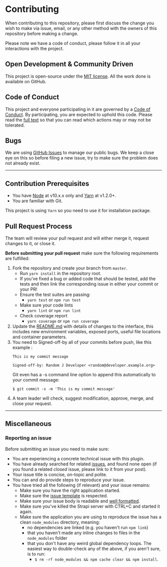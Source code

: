 # Contributing

When contributing to this repository, please first discuss the change you wish to make via issue,
email, or any other method with the owners of this repository before making a change. 

Please note we have a code of conduct, please follow it in all your interactions with the project.

## Open Development & Community Driven

This project is open-source under the [MIT license](LICENSE). All the work done is available on GitHub.

## Code of Conduct

This project and everyone participating in it are governed by a [Code of Conduct](CODE_OF_CONDUCT.md). By participating, you are expected to uphold this code. Please read the [full text](CODE_OF_CONDUCT.md) so that you can read which actions may or may not be tolerated.

## Bugs

We are using [GitHub Issues](https://github.com/Lith/strapi-provider-upload-google-cloud-storage/issues) to manage our public bugs. We keep a close eye on this so before filing a new issue, try to make sure the problem does not already exist.

---

## Contribution Prerequisites

* You have [Node](https://nodejs.org/en/) at v10.x.x only and [Yarn](https://yarnpkg.com/en/) at v1.2.0+.
* You are familiar with Git.

This project is using `Yarn` so you need to use it for installation package.

## Pull Request Process

The team will review your pull request and will either merge it, request changes to it, or close it.

**Before submitting your pull request** make sure the following requirements are fulfilled:

1. Fork the repository and create your branch from `master`.
    - Run `yarn install` in the repository root.
    - If you’ve fixed a bug or added code that should be tested, add the tests and then link the corresponding issue in either your commit or your PR!
    - Ensure the test suites are passing:
      - `yarn test` or `npm run test`
    - Make sure your code lints 
      - `yarn lint` or `npm run lint`
    - Check coverage report
      - `yarn coverage` or `npm run coverage`
2. Update the [README.md](README.md) with details of changes to the interface, this includes new environment 
   variables, exposed ports, useful file locations and container parameters.
3. You need to Signed-off-by all of your commits before push, like this example :
    ```shell script
    This is my commit message
    
    Signed-off-by: Random J Developer <random@developer.example.org>
    ```
   Git even has a -s command line option to append this automatically to your commit message:
   ```
   $ git commit -s -m 'This is my commit message'
   ```
4. A team leader will check, suggest modification, approve, merge, and close your request.

---

## Miscellaneous

### Reporting an issue

Before submitting an issue you need to make sure:

- You are experiencing a concrete technical issue with this plugin.
- You have already searched for related [issues](https://github.com/Lith/strapi-provider-upload-google-cloud-storage/issues), and found none open (if you found a related _closed_ issue, please link to it from your post).
- Your issue title is concise, on-topic and polite.
- You can and do provide steps to reproduce your issue.
- You have tried all the following (if relevant) and your issue remains:
  - Make sure you have the right application started.
  - Make sure the [issue template](.github/ISSUE_TEMPLATE) is respected.
  - Make sure your issue body is readable and [well formatted](https://guides.github.com/features/mastering-markdown).
  - Make sure you've killed the Strapi server with CTRL+C and started it again.
  - Make sure the application you are using to reproduce the issue has a clean `node_modules` directory, meaning:
    - no dependencies are linked (e.g. you haven't run `npm link`)
    - that you haven't made any inline changes to files in the `node_modules` folder
    - that you don't have any weird global dependency loops. The easiest way to double-check any of the above, if you aren't sure, is to run: 
        - `$ rm -rf node_modules && npm cache clear && npm install`.
    
